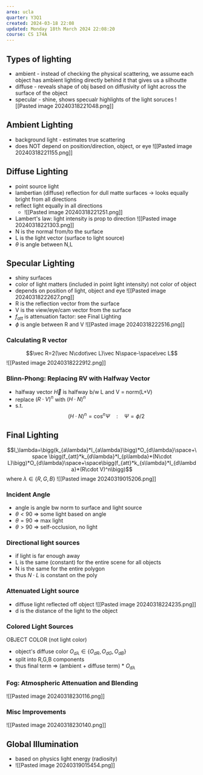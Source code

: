 ```yaml
---
area: ucla
quarter: Y3Q1
created: 2024-03-18 22:08
updated: Monday 18th March 2024 22:08:20
course: CS 174A
---
```

## Types of lighting
- ambient - instead of checking the physical scattering, we assume each object has ambient lighting directly behind it that gives us a silhoutte
- diffuse - reveals shape of obj based on diffusivity of light across the surface of the object
- specular - shine, shows specualr highlights of the light soruces
![[Pasted image 20240318221048.png]]
## Ambient Lighting
- background light - estimates true scattering
- does NOT depend on position/direction, object, or eye
![[Pasted image 20240318221155.png]]
## Diffuse Lighting
- point source light
- lambertian (diffuse) reflection for dull matte surfaces -> looks equally bright from all directions
- reflect light equally in all directions
	- ![[Pasted image 20240318221251.png]]
- Lambert's law: light intensity is prop to direction
![[Pasted image 20240318221303.png]]
- N is the normal from/to the surface
- L is the light vector (surface to light source)
- $\theta$ is angle between N,L
## Specular Lighting
- shiny surfaces
- color of light matters (included in point light intensity) not color of object
- depends on position of light, object and eye
![[Pasted image 20240318222627.png]]
- R is the reflection vector from the surface
- V is the view/eye/cam vector from the surface
- $f_{att}$ is attenuation factor: see Final Lighting
- $\phi$ is angle between R and V
![[Pasted image 20240318222516.png]]

### Calculating R vector
$$\vec R=2(\vec N\cdot\vec L)\vec N\space-\space\vec L$$
![[Pasted image 20240318222912.png]]
### Blinn-Phong: Replacing RV with Halfway Vector
- halfway vector $\vec H$ is halfway b/w L and V = norm(L+V)
- replace $(R\cdot V)^n$ with $(H\cdot N)^n$
- s.t. $$(H\cdot N)^n=\cos^n\Psi\quad :\quad \Psi=\phi/2$$
## Final Lighting
$$I_\lambda=\bigg(k_{a\lambda}*I_{a\lambda}\bigg)*O_{d\lambda}\space+\space \bigg(f_{att}*k_{d\lambda}*I_{p\lambda}*(N\cdot L)\bigg)*O_{d\lambda}\space+\space\bigg(f_{att}*k_{s\lambda}*I_{d\lambda}*(R\cdot V)^n\bigg)$$
where $\lambda\in\{R,G,B\}$
![[Pasted image 20240319015206.png]]
### Incident Angle
- angle is angle bw norm to surface and light source
- $\theta\lt 90$ => some light based on angle
- $\theta=90$ => max light
- $\theta > 90$ => self-occlusion, no light
### Directional light sources
- if light is far enough away
- L is the same (constant) for the entire scene for all objects
- N is the same for the entire polygon
- thus $N\cdot L$ is constant on the poly
### Attenuated Light source
- diffuse light reflected off object
![[Pasted image 20240318224235.png]]
- d is the distance of the light to the object
### Colored Light Sources
OBJECT COLOR (not light color)
- object's diffuse color $O_{d\lambda}\in\{O_{dR},O_{dG},O_{dB}\}$
- split into R,G,B components
- thus final term => (ambient + diffuse term) \* $O_{d\lambda}$
### Fog: Atmospheric Attenuation and Blending
![[Pasted image 20240318230116.png]]
### Misc Improvements
![[Pasted image 20240318230140.png]]

## Global Illumination
- based on physics light energy (radiosity)
- ![[Pasted image 20240319015454.png]]